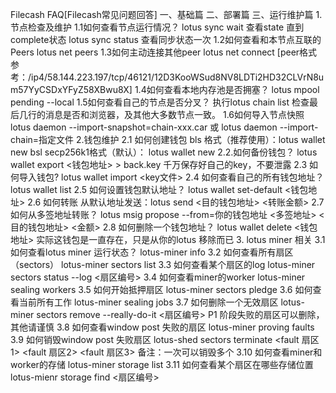 Filecash FAQ[Filecash常见问题回答]
一、基础篇
二、部署篇
三、运行维护篇
1.节点检查及维护
1.1如何查看节点运行情况？
lotus sync wait 查看state 直到complete状态
lotus sync status 查看同步状态一次
1.2如何查看和本节点互联的Peers
lotus net peers
1.3如何主动连接其他peer
lotus net connect  <peer>  [peer格式参考：/ip4/58.144.223.197/tcp/46121/12D3KooWSud8NV8LDTi2HD32CLVrN8um57YyCSDxYFyZ58XBwu8X]
1.4如何查看本地内存池是否拥塞？
lotus mpool pending --local 
1.5如何查看自己的节点是否分叉？
执行lotus chain  list 检查最后几行的消息是否和浏览器，及其他大多数节点一致。
1.6如何导入节点快照
  lotus daemon --import-snapshot=chain-xxx.car 或 lotus daemon --import-chain=指定文件
2.钱包维护
2.1 如何创建钱包
    bls 格式（推荐使用）：lotus wallet new bsl
    secp256k1格式（默认）： lotus wallet new 
2.2.如何备份钱包？
    lotus wallet export <钱包地址>  > back.key 
    千万保存好自己的key，不要泄露
2.3 如何导入钱包?
     lotus wallet import <key文件>
2.4 如何查看自己的所有钱包地址？
    lotus wallet list
2.5 如何设置钱包默认地址？
    lotus wallet set-default <钱包地址>
2.6 如何转账
    从默认地址发送：lotus send  <目的钱包地址>  <转账金额>
2.7 如何从多签地址转账？
    lotus msig propose --from=你的钱包地址  <多签地址> <目的钱包地址>  <金额>
2.8 如何删除一个钱包地址？
     lotus wallet delete <钱包地址> 实际这钱包是一直存在，只是从你的lotus 移除而已
3. lotus miner 相关
3.1 如何查看lotus miner 运行状态？
    lotus-miner info
3.2 如何查看所有扇区（sectors）
    lotus-miner sectors list
3.3 如何查看某个扇区的log
    lotus-miner sectors status --log <扇区编号>
3.4 如何查看miner的worker
    lotus-miner sealing workers
3.5 如何开始抵押扇区
    lotus-miner sectors pledge
3.6 如何查看当前所有工作
    lotus-miner sealing jobs
3.7 如何删除一个无效扇区
    lotus-miner sectors remove --really-do-it <扇区编号> P1 阶段失败的扇区可以删除，其他请谨慎
3.8 如何查看window post 失败的扇区
    lotus-miner proving faults
3.9 如何销毁window post 失败扇区
    lotus-shed sectors terminate <fault 扇区1> <fault 扇区2> <fault 扇区3>   备注：一次可以销毁多个 
3.10 如何查看miner和worker的存储
    lotus-miner storage list
3.11 如何查看某个扇区在哪些存储位置
    lotus-mienr storage find <扇区编号>
